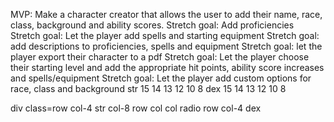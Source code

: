 MVP: Make a character creator that allows the user to add their name, race, class, background and ability scores.
Stretch goal: Add proficiencies
Stretch goal: Let the player add spells and starting equipment
Stretch goal: add descriptions to proficiencies, spells and equipment
Stretch goal: let the player export their character to a pdf
Stretch goal: Let the player choose their starting level and add the appropriate hit points, ability score increases and spells/equipment
Stretch goal: Let the player add custom options for race, class and background
str       15 14 13 12 10 8
dex       15 14 13 12 10 8

div class=row
  col-4
    str
  col-8
    row
      col
        <radio>
      col
        radio
row
  col-4
    dex
    
